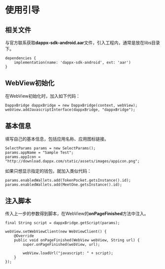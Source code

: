 # 使用引导

## 相关文件

与官方联系获取**dappx-sdk-android.aar**文件，引入工程内，通常是放在libs目录下。

~~~
dependencies {
    implementation(name: 'dappx-sdk-android', ext: 'aar')
}
~~~

## WebView初始化

在WebView初始化时，加入如下代码：

~~~
DappxBridge dappxBridge = new DappxBridge(context, webView);
webView.addJavascriptInterface(dappxBridge, "dappxBridge");
~~~

## 基本信息

填写自己的基本信息，包括应用名称、应用图标链接。

~~~
SelectParams params = new SelectParams();
params.appName = "Sample Test";
params.appIcon = "http://download.dappx.com/static/assets/images/appicon.png";
~~~

如果只想显示指定的钱包，就加入类似代码：

~~~
params.enabledWallets.add(TokenPocket.getsInstance().id);
params.enabledWallets.add(MeetOne.getsInstance().id);
~~~

## 注入脚本

传入上一步的参数得到脚本，在WebView的**onPageFinished**方法中注入。

~~~
final String script = dappxBridge.getScript(params);

webView.setWebViewClient(new WebViewClient() {
	@Override
	public void onPageFinished(WebView webView, String url) {
		super.onPageFinished(webView, url);

		webView.loadUrl("javascript: " + script);
	}
});
~~~
